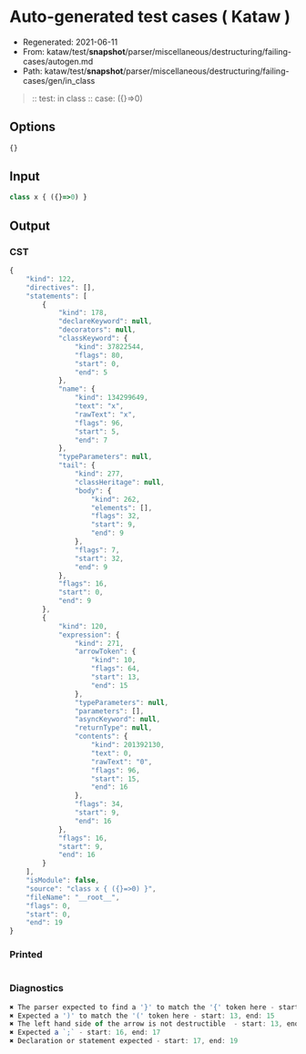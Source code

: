 # Auto-generated test cases ( Kataw )
- Regenerated: 2021-06-11
- From: kataw/test/__snapshot__/parser/miscellaneous/destructuring/failing-cases/autogen.md
- Path: kataw/test/__snapshot__/parser/miscellaneous/destructuring/failing-cases/gen/in_class
> :: test: in class
> :: case: ({}=>0)
## Options

`````js
{}
`````
## Input

`````js
class x { ({}=>0) }
`````
## Output

### CST

```javascript
{
    "kind": 122,
    "directives": [],
    "statements": [
        {
            "kind": 178,
            "declareKeyword": null,
            "decorators": null,
            "classKeyword": {
                "kind": 37822544,
                "flags": 80,
                "start": 0,
                "end": 5
            },
            "name": {
                "kind": 134299649,
                "text": "x",
                "rawText": "x",
                "flags": 96,
                "start": 5,
                "end": 7
            },
            "typeParameters": null,
            "tail": {
                "kind": 277,
                "classHeritage": null,
                "body": {
                    "kind": 262,
                    "elements": [],
                    "flags": 32,
                    "start": 9,
                    "end": 9
                },
                "flags": 7,
                "start": 32,
                "end": 9
            },
            "flags": 16,
            "start": 0,
            "end": 9
        },
        {
            "kind": 120,
            "expression": {
                "kind": 271,
                "arrowToken": {
                    "kind": 10,
                    "flags": 64,
                    "start": 13,
                    "end": 15
                },
                "typeParameters": null,
                "parameters": [],
                "asyncKeyword": null,
                "returnType": null,
                "contents": {
                    "kind": 201392130,
                    "text": 0,
                    "rawText": "0",
                    "flags": 96,
                    "start": 15,
                    "end": 16
                },
                "flags": 34,
                "start": 9,
                "end": 16
            },
            "flags": 16,
            "start": 9,
            "end": 16
        }
    ],
    "isModule": false,
    "source": "class x { ({}=>0) }",
    "fileName": "__root__",
    "flags": 0,
    "start": 0,
    "end": 19
}
```

### Printed

```javascript

```

### Diagnostics

```javascript
✖ The parser expected to find a '}' to match the '{' token here - start: 9, end: 11
✖ Expected a ')' to match the '(' token here - start: 13, end: 15
✖ The left hand side of the arrow is not destructible  - start: 13, end: 15
✖ Expected a `;` - start: 16, end: 17
✖ Declaration or statement expected - start: 17, end: 19

```

